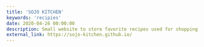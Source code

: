 ```yaml
---
title: 'SOJO KITCHEN'
keywords: 'recipies'
date: 2020-04-26 00:00:00
description: Small website to store favorite recipes used for shopping and inspiration.
external_link: https://sojo-kitchen.github.io/
---
```

